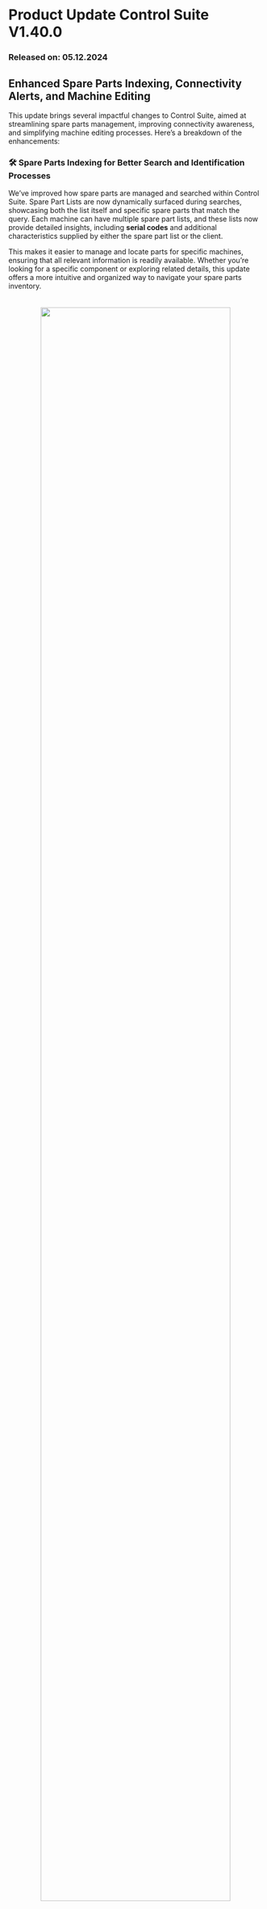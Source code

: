 # Product Update Control Suite V1.40.0

### Released on: 05.12.2024

## Enhanced Spare Parts Indexing, Connectivity Alerts, and Machine Editing

This update brings several impactful changes to Control Suite, aimed at streamlining spare parts management, improving connectivity awareness, and simplifying machine editing processes. Here’s a breakdown of the enhancements:

### 🛠️ Spare Parts Indexing for Better Search and Identification Processes

We’ve improved how spare parts are managed and searched within Control Suite. Spare Part Lists are now dynamically surfaced during searches, showcasing both the list itself and specific spare parts that match the query. Each machine can have multiple spare part lists, and these lists now provide detailed insights, including **serial codes** and additional characteristics supplied by either the spare part list or the client. 

This makes it easier to manage and locate parts for specific machines, ensuring that all relevant information is readily available. Whether you’re looking for a specific component or exploring related details, this update offers a more intuitive and organized way to navigate your spare parts inventory.

<p align="center" style="padding: 20px;"><img src="https://i.imgur.com/2YqTSx6.gif" width="90%"></p>

### 🌐 Connectivity Alerts for a Seamless Experience

A new **Lost Connection Banner** feature has been added to improve user awareness during connectivity disruptions. If the internet connection becomes weak or is lost entirely, users will receive clear notifications on the screen, enabling them to address the issue promptly. This ensures that users can continue to work efficiently and are aware of any limitations affecting their experience. This enhancement is particularly valuable for tablet users and ensures a smooth operational flow even during connectivity challenges.

### 🖋️ Simplified Machine Editing and Standardized Information Display

Managing machines is now easier than ever. With this update, users can:

- **Upload individual machines** into the system effortlessly.
- Edit machines directly from either the **Factory Layout** or the **Machine Inventory**.
- Benefit from a **standardized structure** for machine information, including clear display of the machine name, the associated product line, and its serial number.

<p align="center" style="padding: 20px;"><img src="https://i.imgur.com/Jv79XRJ.gif" width="90%"></p>

These changes eliminate confusion and improve the organization of machine portfolios for both users and their clients. Tracking and managing machines is now more streamlined, ensuring greater efficiency and accuracy.
